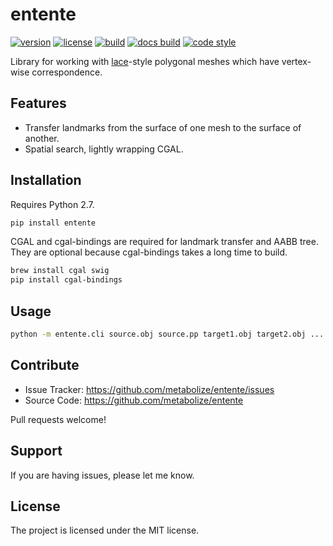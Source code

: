 entente
=======

[![version](https://img.shields.io/pypi/v/entente.svg?style=flat-square)][pypi]
[![license](https://img.shields.io/pypi/l/entente.svg?style=flat-square)][pypi]
[![build](https://img.shields.io/circleci/project/github/lace/entente/master.svg?style=flat-square)][build]
[![docs build](https://img.shields.io/readthedocs/entente.svg?style=flat-square)][docs build]
[![code style](https://img.shields.io/badge/code%20style-black-black.svg?style=flat-square)][black]

Library for working with [lace][]-style polygonal meshes which have vertex-wise
correspondence.

[pypi]: https://pypi.org/project/entente/
[black]: https://black.readthedocs.io/en/stable/
[lace]: https://github.com/metabolize/lace
[build]: https://circleci.com/gh/lace/entente/tree/master
[docs build]: https://entente.readthedocs.io/en/latest/


Features
--------

- Transfer landmarks from the surface of one mesh to the surface of another.
- Spatial search, lightly wrapping CGAL.


Installation
------------

Requires Python 2.7.

```sh
pip install entente
```

CGAL and cgal-bindings are required for landmark transfer and AABB tree. They
are optional because cgal-bindings takes a long time to build.

```sh
brew install cgal swig
pip install cgal-bindings
```


Usage
-----

```sh
python -m entente.cli source.obj source.pp target1.obj target2.obj ...
```


Contribute
----------

- Issue Tracker: https://github.com/metabolize/entente/issues
- Source Code: https://github.com/metabolize/entente

Pull requests welcome!


Support
-------

If you are having issues, please let me know.


License
-------

The project is licensed under the MIT license.
